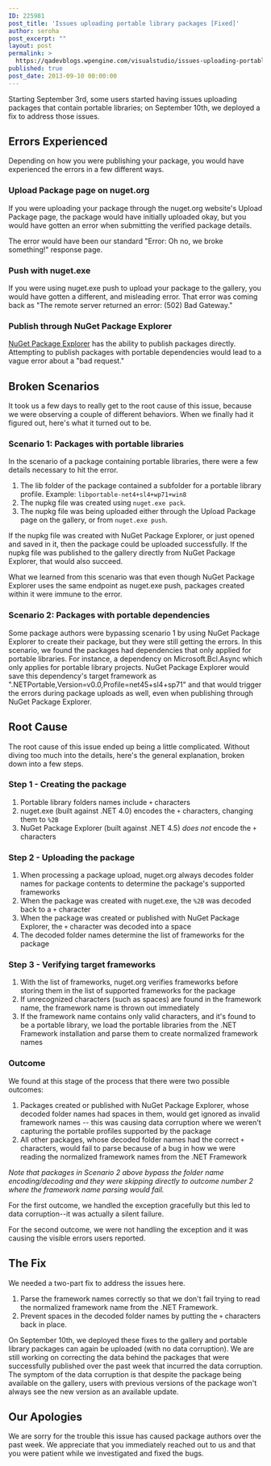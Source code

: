 ```yaml
---
ID: 225981
post_title: 'Issues uploading portable library packages [Fixed]'
author: seroha
post_excerpt: ""
layout: post
permalink: >
  https://qadevblogs.wpengine.com/visualstudio/issues-uploading-portable-library-packages-fixed/
published: true
post_date: 2013-09-10 00:00:00
---
```

Starting September 3rd, some users started having issues uploading packages that contain portable libraries; on September 10th, we deployed a fix to address those issues.

## Errors Experienced

Depending on how you were publishing your package, you would have experienced the errors in a few different ways.

### Upload Package page on nuget.org

If you were uploading your package through the nuget.org website's Upload Package page, the package would have initially uploaded okay, but you would have gotten an error when submitting the verified package details.

The error would have been our standard "Error: Oh no, we broke something!" response page.

### Push with nuget.exe

If you were using nuget.exe push to upload your package to the gallery, you would have gotten a different, and misleading error. That error was coming back as "The remote server returned an error: (502) Bad Gateway."

### Publish through NuGet Package Explorer

[NuGet Package Explorer][1] has the ability to publish packages directly. Attempting to publish packages with portable dependencies would lead to a vague error about a "bad request."

## Broken Scenarios

It took us a few days to really get to the root cause of this issue, because we were observing a couple of different behaviors. When we finally had it figured out, here's what it turned out to be.

### Scenario 1: Packages with portable libraries

In the scenario of a package containing portable libraries, there were a few details necessary to hit the error.

1.  The lib folder of the package contained a subfolder for a portable library profile. Example: `libportable-net4+sl4+wp71+win8`
2.  The nupkg file was created using `nuget.exe pack`.
3.  The nupkg file was being uploaded either through the Upload Package page on the gallery, or from `nuget.exe push`.

If the nupkg file was created with NuGet Package Explorer, or just opened and saved in it, then the package could be uploaded successfully. If the nupkg file was published to the gallery directly from NuGet Package Explorer, that would also succeed.

What we learned from this scenario was that even though NuGet Package Explorer uses the same endpoint as nuget.exe push, packages created within it were immune to the error.

### Scenario 2: Packages with portable dependencies

Some package authors were bypassing scenario 1 by using NuGet Package Explorer to create their package, but they were still getting the errors. In this scenario, we found the packages had dependencies that only applied for portable libraries. For instance, a dependency on Microsoft.Bcl.Async which only applies for portable library projects. NuGet Package Explorer would save this dependency's target framework as ".NETPortable,Version=v0.0,Profile=net45+sl4+sp71" and that would trigger the errors during package uploads as well, even when publishing through NuGet Package Explorer.

## Root Cause

The root cause of this issue ended up being a little complicated. Without diving too much into the details, here's the general explanation, broken down into a few steps.

### Step 1 - Creating the package

1.  Portable library folders names include `+` characters
2.  nuget.exe (built against .NET 4.0) encodes the `+` characters, changing them to `%2B`
3.  NuGet Package Explorer (built against .NET 4.5) *does not* encode the `+` characters

### Step 2 - Uploading the package

1.  When processing a package upload, nuget.org always decodes folder names for package contents to determine the package's supported frameworks
2.  When the package was created with nuget.exe, the `%2B` was decoded back to a `+` character
3.  When the package was created or published with NuGet Package Explorer, the `+` character was decoded into a space
4.  The decoded folder names determine the list of frameworks for the package

### Step 3 - Verifying target frameworks

1.  With the list of frameworks, nuget.org verifies frameworks before storing them in the list of supported frameworks for the package
2.  If unrecognized characters (such as spaces) are found in the framework name, the framework name is thrown out immediately
3.  If the framework name contains only valid characters, and it's found to be a portable library, we load the portable libraries from the .NET Framework installation and parse them to create normalized framework names

### Outcome

We found at this stage of the process that there were two possible outcomes:

1.  Packages created or published with NuGet Package Explorer, whose decoded folder names had spaces in them, would get ignored as invalid framework names -- this was causing data corruption where we weren't capturing the portable profiles supported by the package
2.  All other packages, whose decoded folder names had the correct `+` characters, would fail to parse because of a bug in how we were reading the normalized framework names from the .NET Framework

*Note that packages in Scenario 2 above bypass the folder name encoding/decoding and they were skipping directly to outcome number 2 where the framework name parsing would fail.*

For the first outcome, we handled the exception gracefully but this led to data corruption--it was actually a silent failure.

For the second outcome, we were not handling the exception and it was causing the visible errors users reported.

## The Fix

We needed a two-part fix to address the issues here.

1.  Parse the framework names correctly so that we don't fail trying to read the normalized framework name from the .NET Framework.
2.  Prevent spaces in the decoded folder names by putting the `+` characters back in place.

On September 10th, we deployed these fixes to the gallery and portable library packages can again be uploaded (with no data corruption). We are still working on correcting the data behind the packages that were successfully published over the past week that incurred the data corruption. The symptom of the data corruption is that despite the package being available on the gallery, users with previous versions of the package won't always see the new version as an available update.

## Our Apologies

We are sorry for the trouble this issue has caused package authors over the past week. We appreciate that you immediately reached out to us and that you were patient while we investigated and fixed the bugs.

 [1]: http://npe.codeplex.com